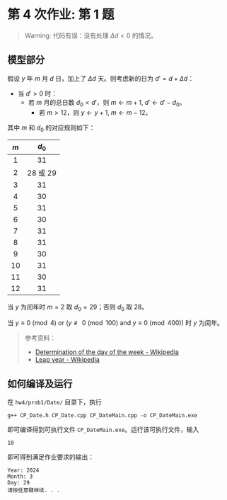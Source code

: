 # 第 4 次作业: 第 1 题

> Warning: 代码有误：没有处理 $\Delta d < 0$ 的情况。

## 模型部分

假设 $y$ 年 $m$ 月 $d$ 日，加上了 $\Delta d$ 天。则考虑新的日为 $d' = d + \Delta d$​：

- 当 $d' > 0$ 时：
  - 若 $m$ 月的总日数 $d_0 < d'$，则 $m \gets m+1,\; d' \gets d' - d_0$。
    - 若 $m > 12$，则 $y \gets y + 1,\; m \gets m - 12$。

其中 $m$ 和 $d_0$ 的对应规则如下：

| $m$  |    $d_0$     |
| :--: | :----------: |
| $1$  |     $31$     |
| $2$  | $28$ 或 $29$ |
| $3$  |     $31$     |
| $4$  |     $30$     |
| $5$  |     $31$     |
| $6$  |     $30$     |
| $7$  |     $31$     |
| $8$  |     $31$     |
| $9$  |     $30$     |
| $10$ |     $31$     |
| $11$ |     $30$     |
| $12$ |     $31$     |

当 $y$ 为闰年时 $m = 2$ 取 $d_0 = 29$；否则 $d_0$ 取 $28$。

当 $y \equiv 0 \pmod 4 \textrm{ or } (y \not\equiv 0 \pmod{100} \textrm{ and } y \equiv 0 \pmod{400})$ 时 $y$ 为闰年。

> 参考资料：
>
> - [Determination of the day of the week - Wikipedia](https://en.wikipedia.org/wiki/Determination_of_the_day_of_the_week)
> - [Leap year - Wikipedia](https://en.wikipedia.org/wiki/Leap_year)

## 如何编译及运行

在 `hw4/prob1/Date/` 目录下，执行

```
g++ CP_Date.h CP_Date.cpp CP_DateMain.cpp -o CP_DateMain.exe
```

即可编译得到可执行文件 `CP_DateMain.exe`。运行该可执行文件，输入

```
10
```

即可得到满足作业要求的输出：

```
Year: 2024
Month: 3
Day: 29
请按任意键继续. . .
```
